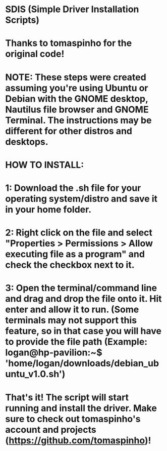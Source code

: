 # SDIS (Simple Driver Installation Scripts)

# Thanks to tomaspinho for the original code! 
# NOTE: These steps were created assuming you're using Ubuntu or Debian with the GNOME desktop, Nautilus file browser and GNOME Terminal. The instructions may be different for other distros and desktops.

# HOW TO INSTALL:
# 1: Download the .sh file for your operating system/distro and save it in your home folder.
# 2: Right click on the file and select "Properties > Permissions > Allow executing file as a program" and check the checkbox next to it.
# 3: Open the terminal/command line and drag and drop the file onto it. Hit enter and allow it to run. (Some terminals may not support this feature, so in that case you will have to provide the file path (Example: logan@hp-pavilion:~$ 'home/logan/downloads/debian_ubuntu_v1.0.sh')
# That's it! The script will start running and install the driver. Make sure to check out tomaspinho's account and projects (https://github.com/tomaspinho)!
